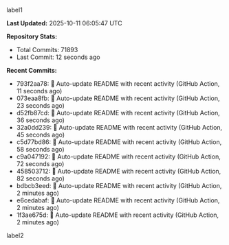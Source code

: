 
label1 
<!-- ACTIVITY_START -->
**Last Updated:** 2025-10-11 06:05:47 UTC

**Repository Stats:**
- Total Commits: 71893
- Last Commit: 12 seconds ago

**Recent Commits:**
- 793f2aa78: 🤖 Auto-update README with recent activity (GitHub Action, 11 seconds ago)
- 073eaa8fb: 🤖 Auto-update README with recent activity (GitHub Action, 23 seconds ago)
- d52fb87cd: 🤖 Auto-update README with recent activity (GitHub Action, 36 seconds ago)
- 32a0dd239: 🤖 Auto-update README with recent activity (GitHub Action, 45 seconds ago)
- c5d77bd86: 🤖 Auto-update README with recent activity (GitHub Action, 58 seconds ago)
- c9a047192: 🤖 Auto-update README with recent activity (GitHub Action, 72 seconds ago)
- 458503712: 🤖 Auto-update README with recent activity (GitHub Action, 82 seconds ago)
- bdbcb3eed: 🤖 Auto-update README with recent activity (GitHub Action, 2 minutes ago)
- e6cedabaf: 🤖 Auto-update README with recent activity (GitHub Action, 2 minutes ago)
- 1f3ae675d: 🤖 Auto-update README with recent activity (GitHub Action, 2 minutes ago)
<!-- ACTIVITY_END -->

label2

